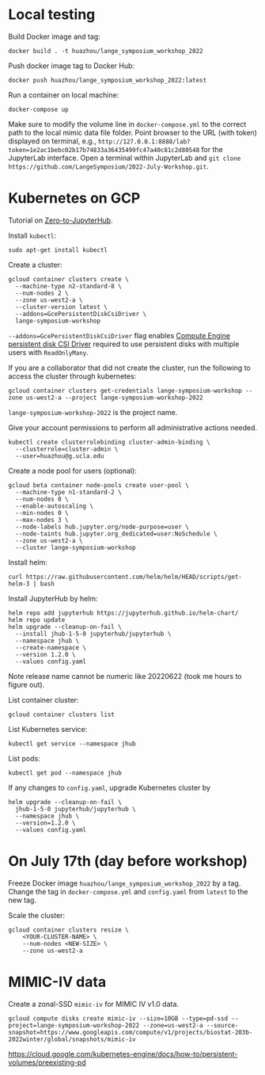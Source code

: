 # Local testing

Build Docker image and tag:
```
docker build . -t huazhou/lange_symposium_workshop_2022
```

Push docker image tag to Docker Hub:
```
docker push huazhou/lange_symposium_workshop_2022:latest
```

Run a container on local machine:
```
docker-compose up
```
Make sure to modify the volume line in `docker-compose.yml` to the correct path to the local mimic data file folder. Point browser to the URL (with token) displayed on terminal, e.g., `http://127.0.0.1:8888/lab?token=1e2ac1bebc02b17b74833a36435499fc47a40c81c2d80548` for the JupyterLab interface. Open a terminal within JupyterLab and `git clone https://github.com/LangeSymposium/2022-July-Workshop.git`.

# Kubernetes on GCP

Tutorial on [Zero-to-JupyterHub](https://zero-to-jupyterhub.readthedocs.io/).

Install `kubectl`:
```
sudo apt-get install kubectl
```

Create a cluster:
```
gcloud container clusters create \
  --machine-type n2-standard-8 \
  --num-nodes 2 \
  --zone us-west2-a \
  --cluster-version latest \
  --addons=GcePersistentDiskCsiDriver \
  lange-symposium-workshop
```
`--addons=GcePersistentDiskCsiDriver` flag enables [Compute Engine persistent disk CSI Driver](https://cloud.google.com/kubernetes-engine/docs/how-to/persistent-volumes/gce-pd-csi-driver) required to use persistent disks with multiple users with `ReadOnlyMany`.

If you are a collaborator that did not create the cluster, run the following to access the cluster through kubernetes:
```
gcloud container clusters get-credentials lange-symposium-workshop --zone us-west2-a --project lange-symposium-workshop-2022
```
`lange-symposium-workshop-2022` is the project name. 

Give your account permissions to perform all administrative actions needed.
```
kubectl create clusterrolebinding cluster-admin-binding \
  --clusterrole=cluster-admin \
  --user=huazhou@g.ucla.edu
```

Create a node pool for users (optional):
```
gcloud beta container node-pools create user-pool \
  --machine-type n1-standard-2 \
  --num-nodes 0 \
  --enable-autoscaling \
  --min-nodes 0 \
  --max-nodes 3 \
  --node-labels hub.jupyter.org/node-purpose=user \
  --node-taints hub.jupyter.org_dedicated=user:NoSchedule \
  --zone us-west2-a \
  --cluster lange-symposium-workshop
```

Install helm:
```
curl https://raw.githubusercontent.com/helm/helm/HEAD/scripts/get-helm-3 | bash
```

Install JupyterHub by helm:
```
helm repo add jupyterhub https://jupyterhub.github.io/helm-chart/
helm repo update
helm upgrade --cleanup-on-fail \
  --install jhub-1-5-0 jupyterhub/jupyterhub \
  --namespace jhub \
  --create-namespace \
  --version 1.2.0 \
  --values config.yaml
```
Note release name cannot be numeric like 20220622 (took me hours to figure out).

List container cluster:
```
gcloud container clusters list
```

List Kubernetes service:
```
kubectl get service --namespace jhub
```

List pods:
```
kubectl get pod --namespace jhub
```

If any changes to `config.yaml`, upgrade Kubernetes cluster by
```
helm upgrade --cleanup-on-fail \
  jhub-1-5-0 jupyterhub/jupyterhub \
  --namespace jhub \
  --version=1.2.0 \
  --values config.yaml
```

# On July 17th (day before workshop)

Freeze Docker image `huazhou/lange_symposium_workshop_2022` by a tag. Change the tag in `docker-compose.yml` and `config.yaml` from `latest` to the new tag.

Scale the cluster:
```
gcloud container clusters resize \
    <YOUR-CLUSTER-NAME> \
    --num-nodes <NEW-SIZE> \
    --zone us-west2-a
```

# MIMIC-IV data

Create a zonal-SSD `mimic-iv` for MIMIC IV v1.0 data.
```
gcloud compute disks create mimic-iv --size=10GB --type=pd-ssd --project=lange-symposium-workshop-2022 --zone=us-west2-a --source-snapshot=https://www.googleapis.com/compute/v1/projects/biostat-203b-2022winter/global/snapshots/mimic-iv
```

<https://cloud.google.com/kubernetes-engine/docs/how-to/persistent-volumes/preexisting-pd>
```

```

